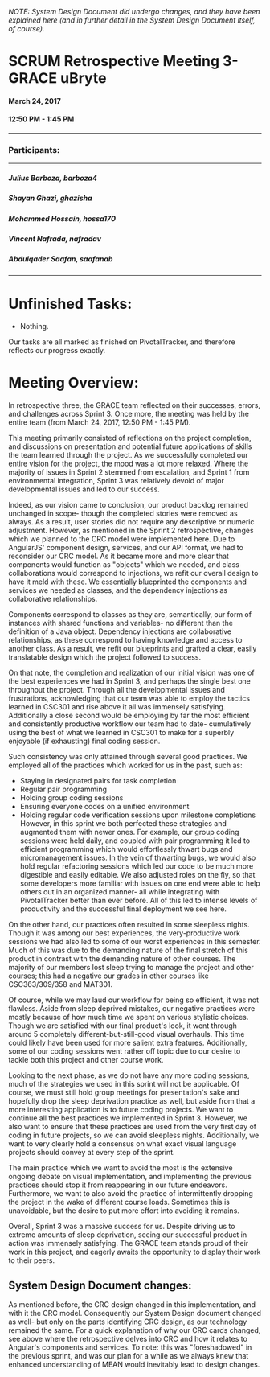 *NOTE: System Design Document did undergo changes, and they have been explained here (and in further detail in the System Design Document itself, of course).*
# SCRUM Retrospective Meeting 3- GRACE uBryte

#### March 24, 2017 
#### 12:50 PM - 1:45 PM
---
### Participants:
***
##### Julius Barboza, barboza4
##### Shayan Ghazi, ghazisha
##### Mohammed Hossain, hossa170
##### Vincent Nafrada, nafradav 
##### Abdulqader Saafan, saafanab
***

# Unfinished Tasks:

- Nothing.

Our tasks are all marked as finished on PivotalTracker, and therefore reflects our progress exactly. 

# Meeting Overview:

In retrospective three, the GRACE team reflected on their successes, errors, and challenges across Sprint 3. Once more, the meeting was held by the entire team (from March 24, 2017, 12:50 PM - 1:45 PM).

This meeting primarily consisted of reflections on the project completion, and discussions on presentation and potential future applications of skills the team learned through the project. As we successfully completed our entire vision for the project, the mood was a lot more relaxed. Where the majority of issues in Sprint 2 stemmed from escalation, and Sprint 1 from environmental integration, Sprint 3 was relatively devoid of major developmental issues and led to our success. 

Indeed, as our vision came to conclusion, our product backlog remained unchanged in scope- though the completed stories were removed as always. As a result, user stories did not require any descriptive or numeric adjustment. However, as mentioned in the Sprint 2 retrospective, changes which we planned to the CRC model were implemented here. Due to AngularJS' component design, services, and our API format, we had to reconsider our CRC model. As it became more and more clear that components would function as "objects" which we needed, and class collaborations would correspond to injections, we refit our overall design to have it meld with these. We essentially blueprinted the components and services we needed as classes, and the dependency injections as collaborative relationships. 

Components correspond to classes as they are, semantically, our form of instances with shared functions and variables- no different than the definition of a Java object. Dependency injections are collaborative relationships, as these correspond to having knowledge and access to another class. As a result, we refit our blueprints and grafted a clear, easily translatable design which the project followed to success.

On that note, the completion and realization of our initial vision was one of the best experiences we had in Sprint 3, and perhaps the single best one throughout the project. Through all the developmental issues and frustrations, acknowledging that our team was able to employ the tactics learned in CSC301 and rise above it all was immensely satisfying. Additionally a close second would be employing by far the most efficient and consistently productive workflow our team had to date- cumulatively using the best of what we learned in CSC301 to make for a superbly enjoyable (if exhausting) final coding session.

Such consistency was only attained through several good practices. We employed all of the practices which worked for us in the past, such as:
- Staying in designated pairs for task completion 
- Regular pair programming 
- Holding group coding sessions 
- Ensuring everyone codes on a unified environment
- Holding regular code verification sessions upon milestone completions
However, in this sprint we both perfected these strategies and augmented them with newer ones. For example, our group coding sessions were held daily, and coupled with pair programming it led to efficient programming which would effortlessly thwart bugs and micromanagement issues. In the vein of thwarting bugs, we would also hold regular refactoring sessions which led our code to be much more digestible and easily editable. We also adjusted roles on the fly, so that some developers more familiar with issues on one end were able to help others out in an organized manner- all while integrating with PivotalTracker better than ever before. All of this led to intense levels of productivity and the successful final deployment we see here.

On the other hand, our practices often resulted in some sleepless nights. Though it was among our best experiences, the very-productive work sessions we had also led to some of our worst experiences in this semester. Much of this was due to the demanding nature of the final stretch of this product in contrast with the demanding nature of other courses. The majority of our members lost sleep trying to manage the project and other courses; this had a negative our grades in other courses like CSC363/309/358 and MAT301. 

Of course, while we may laud our workflow for being so efficient, it was not flawless. Aside from sleep deprived mistakes, our negative practices were mostly because of how much time we spent on various stylistic choices. Though we are satisfied with our final product's look, it went through around 5 completely different-but-still-good visual overhauls. This time could likely have been used for more salient extra features. Additionally, some of our coding sessions went rather off topic due to our desire to tackle both this project and other course work. 

Looking to the next phase, as we do not have any more coding sessions, much of the strategies we used in this sprint will not be applicable. Of course, we must still hold group meetings for presentation's sake and hopefully drop the sleep deprivation practice as well, but aside from that a more interesting application is to future coding projects. We want to continue all the best practices we implemented in Sprint 3. However, we also want to ensure that these practices are used from the very first day of coding in future projects, so we can avoid sleepless nights. Additionally, we want to very clearly hold a consensus on what exact visual language projects should convey at every step of the sprint. 

The main practice which we want to avoid the most is the extensive ongoing debate on visual implementation, and implementing the previous practices should stop it from reappearing in our future endeavors. Furthermore, we want to also avoid the practice of intermittently dropping the project in the wake of different course loads. Sometimes this is unavoidable, but the desire to put more effort into avoiding it remains.

Overall, Sprint 3 was a massive success for us. Despite driving us to extreme amounts of sleep deprivation, seeing our successful product in action was immensely satisfying. The GRACE team stands proud of their work in this project, and eagerly awaits the opportunity to display their work to their peers. 

## System Design Document changes:
As mentioned before, the CRC design changed in this implementation, and with it the CRC model. Consequently our System Design document changed as well- but only on the parts identifying CRC design, as our technology remained the same. For a quick explanation of why our CRC cards changed, see above where the retrospective delves into CRC and how it relates to Angular's components and services. To note: this was "foreshadowed" in the previous sprint, and was our plan for a while as we always knew that enhanced understanding of MEAN would inevitably lead to design changes. 
